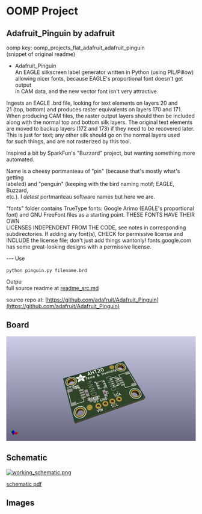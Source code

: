 # OOMP Project  
## Adafruit_Pinguin  by adafruit  
  
oomp key: oomp_projects_flat_adafruit_adafruit_pinguin  
(snippet of original readme)  
  
- Adafruit_Pinguin  
An EAGLE silkscreen label generator written in Python (using PIL/Pillow)  
allowing nicer fonts, because EAGLE's proportional font doesn't get output  
in CAM data, and the new vector font isn't very attractive.  
  
Ingests an EAGLE .brd file, looking for text elements on layers 20 and  
21 (top, bottom) and produces raster equivalents on layers 170 and 171.  
When producing CAM files, the raster output layers should then be included  
along with the normal top and bottom silk layers. The original text elements  
are moved to backup layers (172 and 173) if they need to be recovered later.  
This is just for text; any other silk should go on the normal layers used  
for such things, and are not rasterized by this tool.  
  
Inspired a bit by SparkFun's "Buzzard" project, but wanting something more  
automated.  
  
Name is a cheesy portmanteau of "pin" (because that's mostly what's getting  
labeled) and "penguin" (keeping with the bird naming motif; EAGLE, Buzzard,  
etc.). I *detest* portmanteau software names but here we are.  
  
"fonts" folder contains TrueType fonts: Google Arimo (EAGLE's proportional  
font) and GNU FreeFont files as a starting point. THESE FONTS HAVE THEIR OWN  
LICENSES INDEPENDENT FROM THE CODE, see notes in corresponding  
subdirectories. If adding any font(s), CHECK for permissive license and  
INCLUDE the license file; don't just add things wantonly! fonts.google.com  
has some great-looking designs with a permissive license.  
  
--- Use  
  
`python pinguin.py filename.brd`  
  
Outpu  
  full source readme at [readme_src.md](readme_src.md)  
  
source repo at: [https://github.com/adafruit/Adafruit_Pinguin](https://github.com/adafruit/Adafruit_Pinguin)  
## Board  
  
[![working_3d.png](working_3d_600.png)](working_3d.png)  
## Schematic  
  
[![working_schematic.png](working_schematic_600.png)](working_schematic.png)  
  
[schematic pdf](working_schematic.pdf)  
## Images  
